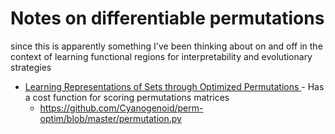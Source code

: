 # Notes on differentiable permutations

since this is apparently something I've been thinking about on and off in the context of learning functional regions for interpretability and evolutionary strategies

* [Learning Representations of Sets through Optimized Permutations ](https://openreview.net/pdf?id=HJMCcjAcYX) - Has a cost function for scoring permutations matrices
  * https://github.com/Cyanogenoid/perm-optim/blob/master/permutation.py

